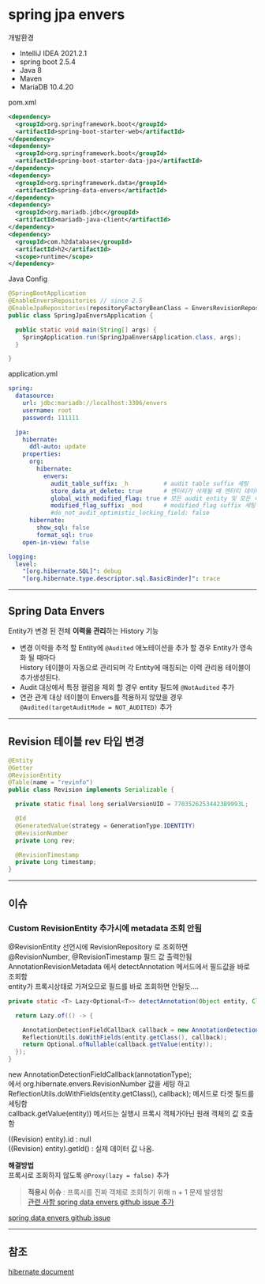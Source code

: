 # spring jpa envers

개발환경
- IntelliJ IDEA 2021.2.1
- spring boot 2.5.4
- Java 8
- Maven
- MariaDB 10.4.20

pom.xml
```xml
<dependency>
  <groupId>org.springframework.boot</groupId>
  <artifactId>spring-boot-starter-web</artifactId>
</dependency>
<dependency>
  <groupId>org.springframework.boot</groupId>
  <artifactId>spring-boot-starter-data-jpa</artifactId>
</dependency>
<dependency>
  <groupId>org.springframework.data</groupId>
  <artifactId>spring-data-envers</artifactId>
</dependency>
<dependency>
  <groupId>org.mariadb.jdbc</groupId>
  <artifactId>mariadb-java-client</artifactId>
</dependency>
<dependency>
  <groupId>com.h2database</groupId>
  <artifactId>h2</artifactId>
  <scope>runtime</scope>
</dependency>
```

Java Config
```java
@SpringBootApplication
@EnableEnversRepositories // since 2.5
@EnableJpaRepositories(repositoryFactoryBeanClass = EnversRevisionRepositoryFactoryBean.class) // before 2.5
public class SpringJpaEnversApplication {

  public static void main(String[] args) {
    SpringApplication.run(SpringJpaEnversApplication.class, args);
  }

}

```

application.yml
```yaml
spring:
  datasource:
    url: jdbc:mariadb://localhost:3306/envers
    username: root
    password: 111111

  jpa:
    hibernate:
      ddl-auto: update
    properties:
      org:
        hibernate:
          envers:
            audit_table_suffix: _h          # audit table suffix 세팅
            store_data_at_delete: true      # 엔터티가 삭제될 때 엔터티 데이터를 저장
            global_with_modified_flag: true # 모든 audit entity 및 모든 속성에 대해 modified_flag 저장
            modified_flag_suffix: _mod      # modified_flag suffix 세팅
            #do_not_audit_optimistic_locking_field: false
      hibernate:
        show_sql: false
        format_sql: true
    open-in-view: false

logging:
  level:
    "[org.hibernate.SQL]": debug
    "[org.hibernate.type.descriptor.sql.BasicBinder]": trace
```

***
## Spring Data Envers  
Entity가 변경 된 전체 **이력을 관리**하는 History 기능  
- 변경 이력을 추적 할 Entity에 `@Audited` 애노테이션을 추가 할 경우 Entity가 영속화 될 때마다  
  History 테이블이 자동으로 관리되며 각 Entity에 매칭되는 이력 관리용 테이블이 추가생성된다.
- Audit 대상에서 특정 컬럼을 제외 할 경우 entity 필드에 `@NotAudited` 추가
- 연관 관계 대상 테이블이 Envers를 적용하지 않았을 경우 `@Audited(targetAuditMode = NOT_AUDITED)` 추가

***
## Revision 테이블 rev 타입 변경
```java
@Entity
@Getter
@RevisionEntity
@Table(name = "revinfo")
public class Revision implements Serializable {

  private static final long serialVersionUID = 7703526253442389993L;

  @Id
  @GeneratedValue(strategy = GenerationType.IDENTITY)
  @RevisionNumber
  private Long rev;

  @RevisionTimestamp
  private Long timestamp;
}
```

***
## 이슈

### Custom RevisionEntity 추가시에 metadata 조회 안됨
@RevisionEntity 선언시에 RevisionRepository 로 조회하면  
@RevisionNumber, @RevisionTimestamp 필드 값 출력안됨
AnnotationRevisionMetadata 에서 detectAnnotation 메서드에서 필드값을 바로 조회함  
entity가 프록시상태로 가져오므로 필드를 바로 조회하면 안될듯....

```java
private static <T> Lazy<Optional<T>> detectAnnotation(Object entity, Class<? extends Annotation> annotationType) {

  return Lazy.of(() -> {

    AnnotationDetectionFieldCallback callback = new AnnotationDetectionFieldCallback(annotationType);
    ReflectionUtils.doWithFields(entity.getClass(), callback);
    return Optional.ofNullable(callback.getValue(entity));
  });
}
```
new AnnotationDetectionFieldCallback(annotationType);  
에서 org.hibernate.envers.RevisionNumber 값을 세팅 하고  
ReflectionUtils.doWithFields(entity.getClass(), callback); 메서드로 타겟 필드를 세팅함  
callback.getValue(entity)) 메서드는 실행시 프록시 객체가아닌 원래 객체의 값 호출함 

((Revision) entity).id : null  
((Revision) entity).getId() : 실제 데이터 값 나옴.  

**해결방법**  
프록시로 조회하지 않도록 `@Proxy(lazy = false)` 추가  
> **적용시 이슈** : 프록시를 진짜 객체로 조회하기 위해 n + 1 문제 발생함  
> [관련 사항 spring data envers github issue 추가](https://github.com/spring-projects/spring-data-envers/issues/313)

[spring data envers github issue](https://github.com/spring-projects/spring-data-envers/issues/250)

***
## 참조
[hibernate document](https://docs.jboss.org/hibernate/orm/5.4/userguide/html_single/Hibernate_User_Guide.html#envers-configuration)